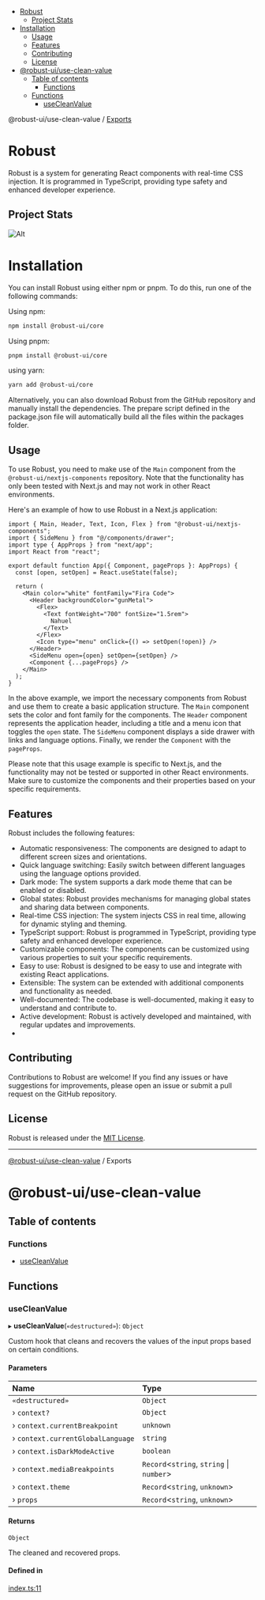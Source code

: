 <!-- START doctoc generated TOC please keep comment here to allow auto update -->
<!-- DON'T EDIT THIS SECTION, INSTEAD RE-RUN doctoc TO UPDATE -->

- [Robust](#robust)
  - [Project Stats](#project-stats)
- [Installation](#installation)
  - [Usage](#usage)
  - [Features](#features)
  - [Contributing](#contributing)
  - [License](#license)
- [@robust-ui/use-clean-value](#robust-uiuse-clean-value)
  - [Table of contents](#table-of-contents)
    - [Functions](#functions)
  - [Functions](#functions-1)
    - [useCleanValue](#usecleanvalue)

<!-- END doctoc generated TOC please keep comment here to allow auto update -->

<a name="readmemd"></a>

@robust-ui/use-clean-value / [Exports](#modulesmd)

# Robust

Robust is a system for generating React components with real-time CSS injection. It is programmed in TypeScript, providing type safety and enhanced developer experience.

## Project Stats

![Alt](https://repobeats.axiom.co/api/embed/57761159b119284992a2370b719d8f8fe9c07e34.svg "Repobeats analytics image")

# Installation

You can install Robust using either npm or pnpm. To do this, run one of the following commands:

Using npm:

```bash
npm install @robust-ui/core
```

Using pnpm:

```bash
pnpm install @robust-ui/core
```

using yarn:

```bash
yarn add @robust-ui/core
```

Alternatively, you can also download Robust from the GitHub repository and manually install the dependencies. The prepare script defined in the package.json file will automatically build all the files within the packages folder.

## Usage

To use Robust, you need to make use of the `Main` component from the `@robust-ui/nextjs-components` repository. Note that the functionality has only been tested with Next.js and may not work in other React environments.

Here's an example of how to use Robust in a Next.js application:

```tsx
import { Main, Header, Text, Icon, Flex } from "@robust-ui/nextjs-components";
import { SideMenu } from "@/components/drawer";
import type { AppProps } from "next/app";
import React from "react";

export default function App({ Component, pageProps }: AppProps) {
  const [open, setOpen] = React.useState(false);

  return (
    <Main color="white" fontFamily="Fira Code">
      <Header backgroundColor="gunMetal">
        <Flex>
          <Text fontWeight="700" fontSize="1.5rem">
            Nahuel
          </Text>
        </Flex>
        <Icon type="menu" onClick={() => setOpen(!open)} />
      </Header>
      <SideMenu open={open} setOpen={setOpen} />
      <Component {...pageProps} />
    </Main>
  );
}
```

In the above example, we import the necessary components from Robust and use them to create a basic application structure. The `Main` component sets the color and font family for the components. The `Header` component represents the application header, including a title and a menu icon that toggles the `open` state. The `SideMenu` component displays a side drawer with links and language options. Finally, we render the `Component` with the `pageProps`.

Please note that this usage example is specific to Next.js, and the functionality may not be tested or supported in other React environments. Make sure to customize the components and their properties based on your specific requirements.

## Features

Robust includes the following features:

- Automatic responsiveness: The components are designed to adapt to different screen sizes and orientations.
- Quick language switching: Easily switch between different languages using the language options provided.
- Dark mode: The system supports a dark mode theme that can be enabled or disabled.
- Global states: Robust provides mechanisms for managing global states and sharing data between components.
- Real-time CSS injection: The system injects CSS in real time, allowing for dynamic styling and theming.
- TypeScript support: Robust is programmed in TypeScript, providing type safety and enhanced developer experience.
- Customizable components: The components can be customized using various properties to suit your specific requirements.
- Easy to use: Robust is designed to be easy to use and integrate with existing React applications.
- Extensible: The system can be extended with additional components and functionality as needed.
- Well-documented: The codebase is well-documented, making it easy to understand and contribute to.
- Active development: Robust is actively developed and maintained, with regular updates and improvements.
-

## Contributing

Contributions to Robust are welcome! If you find any issues or have suggestions for improvements, please open an issue or submit a pull request on the GitHub repository.

## License

Robust is released under the [MIT License](https://opensource.org/licenses/MIT).

---

<a name="modulesmd"></a>

[@robust-ui/use-clean-value](#readmemd) / Exports

# @robust-ui/use-clean-value

## Table of contents

### Functions

- [useCleanValue](#usecleanvalue)

## Functions

### useCleanValue

▸ **useCleanValue**(`«destructured»`): `Object`

Custom hook that cleans and recovers the values of the input props based on certain conditions.

#### Parameters

| Name                              | Type                                       |
| :-------------------------------- | :----------------------------------------- |
| `«destructured»`                  | `Object`                                   |
| › `context?`                      | `Object`                                   |
| › `context.currentBreakpoint`     | `unknown`                                  |
| › `context.currentGlobalLanguage` | `string`                                   |
| › `context.isDarkModeActive`      | `boolean`                                  |
| › `context.mediaBreakpoints`      | `Record`\<`string`, `string` \| `number`\> |
| › `context.theme`                 | `Record`\<`string`, `unknown`\>            |
| › `props`                         | `Record`\<`string`, `unknown`\>            |

#### Returns

`Object`

The cleaned and recovered props.

#### Defined in

[index.ts:11](https://github.com/nahuelRosas/robust-ui/blob/bbc15f2/packages/hooks/use-clean-value/src/index.ts#L11)
